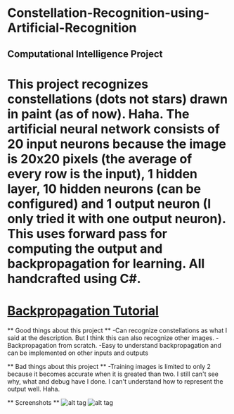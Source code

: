 # Constellation-Recognition-using-Artificial-Recognition

## Computational Intelligence Project

# This project recognizes constellations (dots not stars) drawn in paint (as of now). Haha. The artificial neural network consists of 20 input neurons because the image is 20x20 pixels (the average of every row is the input), 1 hidden layer, 10 hidden neurons (can be configured) and 1 output neuron (I only tried it with one output neuron). This uses forward pass for computing the output and backpropagation for learning. All handcrafted using C#. 

# [Backpropagation Tutorial](https://mattmazur.com/2015/03/17/a-step-by-step-backpropagation-example/)

** Good things about this project **
-Can recognize constellations as what I said at the description. But I think this can also recognize other images.
-Backpropagation from scratch.
-Easy to understand backpropagation and can be implemented on other inputs and outputs

** Bad things about this project **
-Training images is limited to only 2 because it becomes accurate when it is greated than two. I still can't see why, what and debug have I done. I can't understand how to represent the output well. Haha.

** Screenshots **
![alt tag](https://github.com/kurlp00/Constellation-Recognition-using-Artificial-Recognition/blob/master/screenshots/a.png)
![alt tag](https://github.com/kurlp00/Constellation-Recognition-using-Artificial-Recognition/blob/master/screenshots/b.png)
